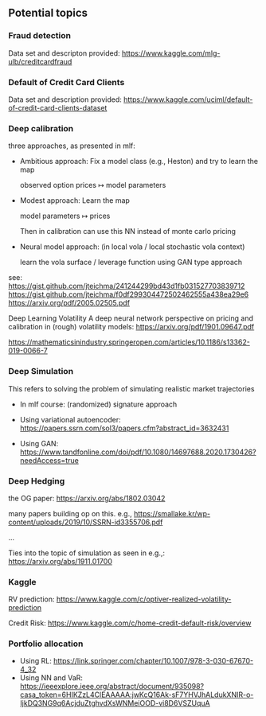 ## Potential topics

### Fraud detection

Data set and descripton provided: https://www.kaggle.com/mlg-ulb/creditcardfraud

### Default of Credit Card Clients
Data set and description provided: https://www.kaggle.com/uciml/default-of-credit-card-clients-dataset


### Deep calibration
three approaches, as presented in mlf:
- Ambitious approach: Fix a model class 
(e.g., Heston) and try to learn the map

     observed option prices $\mapsto$ model
  parameters

- Modest approach: Learn the map

    model parameters $\mapsto$ prices
    
    Then in calibration can use this NN
    instead of monte carlo pricing

- Neural model approach: (in local vola / 
local stochastic vola context)

    learn the vola surface / leverage function 
    using GAN type approach

see:
    https://gist.github.com/jteichma/241244299bd43d1fb031527703839712
    https://gist.github.com/jteichma/f0df299304472502462555a438ea29e6
    https://arxiv.org/pdf/2005.02505.pdf

Deep Learning Volatility
A deep neural network perspective on pricing and calibration in
(rough) volatility models: https://arxiv.org/pdf/1901.09647.pdf

https://mathematicsinindustry.springeropen.com/articles/10.1186/s13362-019-0066-7

### Deep Simulation

This refers to solving the problem of
simulating realistic market trajectories

- In mlf course: (randomized) signature 
approach

- Using variational autoencoder: https://papers.ssrn.com/sol3/papers.cfm?abstract_id=3632431

- Using GAN: https://www.tandfonline.com/doi/pdf/10.1080/14697688.2020.1730426?needAccess=true

### Deep Hedging

the OG paper: https://arxiv.org/abs/1802.03042

many papers building op on this. e.g.,
https://smallake.kr/wp-content/uploads/2019/10/SSRN-id3355706.pdf

...

Ties into the topic of simulation
as seen in e.g.,: https://arxiv.org/abs/1911.01700

### Kaggle

RV prediction: https://www.kaggle.com/c/optiver-realized-volatility-prediction

Credit Risk: https://www.kaggle.com/c/home-credit-default-risk/overview

### Portfolio allocation 
- Using RL: https://link.springer.com/chapter/10.1007/978-3-030-67670-4_32
- Using NN and VaR: https://ieeexplore.ieee.org/abstract/document/935098?casa_token=6HIKZzL4ClEAAAAA:jwKcQ16Ak-sF7YHVJhALdukXNIR-o-IjkDQ3NG9q6AcjduZtghvdXsWNMeiOOD-vi8D6VSZUquA
